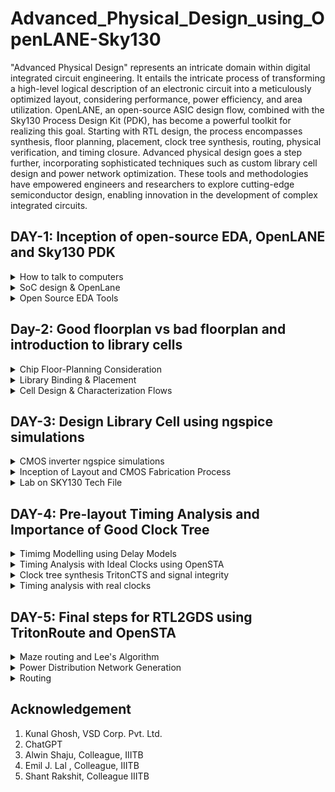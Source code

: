  Advanced_Physical_Design_using_OpenLANE-Sky130
================================================

"Advanced Physical Design" represents an intricate domain within digital integrated circuit engineering. It entails the intricate process of transforming a high-level logical description of an electronic circuit into a meticulously optimized layout, considering performance, power efficiency, and area utilization. OpenLANE, an open-source ASIC design flow, combined with the Sky130 Process Design Kit (PDK), has become a powerful toolkit for realizing this goal. Starting with RTL design, the process encompasses synthesis, floor planning, placement, clock tree synthesis, routing, physical verification, and timing closure. Advanced physical design goes a step further, incorporating sophisticated techniques such as custom library cell design and power network optimization. These tools and methodologies have empowered engineers and researchers to explore cutting-edge semiconductor design, enabling innovation in the development of complex integrated circuits.

## DAY-1: Inception of open-source EDA, OpenLANE and Sky130 PDK
<details> 
      <summary> How to talk to computers </summary>

---
At some part of our life, we have all used an ARDUINO board. We all know that an Arduino board is a popular open-source hardware platform designed for electronics enthusiasts, hobbyists, students, and professionals to create and prototype a wide range of embedded systems and electronic projects. Arduino boards are known for their ease of use and versatility, making them a valuable tool for learning about electronics and programming.

![arduino](https://github.com/akul-star/Advanced-Physical-Design/assets/75561390/2c4d152e-9a76-47c3-9631-0a137711f6b7)



The Block diagram of an ARDUINO board is as shown below.

---
![Arduinno_Block](https://github.com/akul-star/Advanced-Physical-Design/assets/75561390/c63c0919-4e07-4757-80e7-d0fafa25d769)

In this course, instead of looking into the embedded design we will be focusing more on the chip used inside the embedded systems.

---
![Chip](https://github.com/akul-star/Advanced-Physical-Design/assets/75561390/443610f2-ab16-41ce-b448-e2ee2bdf7dcc)

- **Package:** In chip design, a "package" refers to the protective outer casing that houses and safeguards the integrated circuit (IC). Packages serve critical roles in chip manufacturing by providing physical protection to the silicon die, establishing electrical connections between the chip and external components or a printed circuit board (PCB), aiding in thermal management by dissipating heat, and offering mechanical support. These packages come in various types, such as Dual In-line Packages (DIP), Surface-Mount Device (SMD) packages, Small Outline Integrated Circuit (SOIC) packages, and more, each tailored to specific applications and requirements, making package selection a crucial consideration in chip design and manufacturing.

In the example above, we have used QFN 48. The "QFN 48" package is a specific type of semiconductor package commonly used for integrated circuits (ICs). "QFN" stands for "Quad Flat No-Lead," and "48" refers to the number of pins or leads on the package. 

- **Chip:** A "chip," also known as an integrated circuit (IC) or microchip, is a miniature electronic device that consists of a collection of electronic components, such as transistors, resistors, and capacitors, etched onto a single semiconductor material, typically silicon. These components are interconnected to perform specific functions, such as processing data, storing information, or controlling electrical signals. Chips and packages can be connected through wire bonds in some packaging methods, but it's important to note that wire bonding is just one of several methods used for making electrical connections between the chip and the package.

The "chip" is the silicon-based microelectronic component that contains electronic circuits, while the "package" is the protective outer casing that houses the chip, provides electrical connections, and offers physical protection and thermal management.

---
![PADS_Die_Core](https://github.com/akul-star/Advanced-Physical-Design/assets/75561390/5fbbe595-d2ad-47bf-a0c8-3c4051a9119c)

- Pads: It refer to the input and output connection points on the chip's package that interface with the external world, such as a printed circuit board (PCB) or other devices. These pads serve as the electrical interfaces through which the SoC communicates with other components or systems.  

- Core: Core refers to a central processing unit (CPU) or a processing unit that performs computations and executes instructions. SoCs are highly integrated semiconductor devices that combine various components and subsystems on a single chip, and one of the critical components within an SoC is the processing core.

- Die: "Die" refers to the actual silicon chip or semiconductor wafer that contains all the integrated circuits and components of the SoC.

Now, let's take example of a  sample SOC using RISC-V as their ISA. 

---
![FOUNDRY_IP Macros](https://github.com/akul-star/Advanced-Physical-Design/assets/75561390/58b201ef-c8eb-42f7-a2df-b1d0dd33d7b5)

**Foundry IP's :** Foundry IP, short for Foundry Intellectual Property, refers to a set of pre-designed and pre-verified semiconductor intellectual property (IP) blocks or components that are licensed to semiconductor companies (fabless semiconductor companies) for integration into their own custom integrated circuits (ICs). These IP blocks are typically developed by semiconductor foundries or third-party IP providers and can be crucial for accelerating the design and production of complex chips. 

**Macro's:** Macros short for "macrocells" or "macro functions," refer to predefined and reusable functional blocks or components that can be incorporated into custom IC designs. Macros are a form of semiconductor intellectual property (IP) and play a crucial role in simplifying and speeding up the process of designing complex digital circuits. 


From Software Application to Hardware  
======================================

  In this section we will learn what exactly is the Instruction Set Architecture (ISA) role in a device and why it is required.  

![Screenshot from 2023-08-21 10-46-39](https://github.com/akul-star/RISC-V/assets/75561390/ae4ea0da-5b23-4771-90d3-4ef404471e51)

Let's explore how applications communicate with hardware components through various layers, including the operating system (OS), compiler, assembler, and a Register Transfer Language (RTL) snippet.

1. Operating System (OS):
    The operating system provides an abstraction layer between applications and hardware. It manages the hardware resources, such as memory, processors, and I/O devices, and provides services that applications can use. 

2. Compiler:
    The compiler translates high-level programming code written in languages like C, C++, or Java into machine code that the hardware can execute. During compilation, the compiler maps high-level code constructs to appropriate machine instructions. For instance, if an application contains a loop, the compiler generates machine instructions that correspond to looping constructs supported by the ISA (RISC-V in our case).

3. Assembler:
    An assembler converts assembly language code (a human-readable representation of machine code) into actual machine code. Assembly language is a low-level representation of the ISA, and each assembly instruction typically corresponds to a single machine instruction. Assemblers take care of translating assembly mnemonics into binary machine code that the hardware understands. The ISA acts as a abstract interface between the high level language like C, C++ and JAVA & the hardware.

4. RTL Snippet (Register Transfer Language):
RTL is a description of digital circuits using registers, data paths, and control logic. It's used in hardware design to describe the behavior of digital systems at a low level. 

</details>

<details>
      <summary> SoC design & OpenLane </summary>
      

Introduction to all components of open-source digital asic design 
=============================================================

![ASIC](https://github.com/akul-star/Advanced-Physical-Design/assets/75561390/2e769d73-b066-41fe-a0ed-8a158713cd4d)

1. **RTL Design:** RTL (Register-Transfer Level) design is essential for ASICs (Application-Specific Integrated Circuits) because it provides a hardware-specific description of the desired functionality, bridging the gap between high-level behavior and low-level gate-level implementation. It specifies how data is transferred between registers and processed by combinational logic, defines timing constraints, and serves as input to RTL synthesis tools for automatic conversion into gate-level representations. RTL design allows for optimization, simulation-based verification, portability, and clear documentation of the ASIC's design intent, ensuring a solid foundation for subsequent stages of ASIC development and ultimately delivering custom integrated circuits tailored to specific applications.

2. **EDA Tools:** ASIC (Application-Specific Integrated Circuit) design relies on Electronic Design Automation (EDA) tools because these tools provide the essential infrastructure for designing, verifying, and optimizing custom integrated circuits. EDA tools facilitate the creation of hardware descriptions, synthesis of high-level designs into manufacturable gate-level representations, simulation to ensure functionality and correctness, timing analysis for meeting critical performance requirements, and physical implementation to optimize layout and manufacturing. They streamline the complex ASIC design process, ensuring efficiency, accuracy, and successful production of application-specific integrated circuits tailored to specific functions and applications.

3. **PDK Data:** A Process Design Kit (PDK) for ASIC manufacturing is a comprehensive package provided by semiconductor foundries to ASIC designers. It contains vital information, design rules, device models, and a library of components necessary to design and fabricate custom integrated circuits. PDKs ensure that designers adhere to manufacturing guidelines, use accurate device models, and efficiently utilize foundry-specific processes during the ASIC design process, facilitating successful and manufacturable custom chip production.

**SkyWater 130nm Process Design Kit (PDK):** 
The SkyWater 130nm Process Design Kit (PDK) is a comprehensive set of resources offered by SkyWater Technology Foundry for integrated circuit designers. It encompasses essential information about the 130-nanometer semiconductor manufacturing process, design rules, device models, a library of components, and technology files. This PDK enables designers to create custom integrated circuits tailored to specific applications using SkyWater's 130nm process technology, promoting accessibility and cost-effective semiconductor fabrication.

**RIL Design Flow (RTL to GDS2):**
The RTL (Register-Transfer Level) to GDS2 design flow is the process of creating and manufacturing integrated circuits (ICs). It involves steps like designing the circuit's functionality in RTL, simulating and synthesizing it into gate-level logic, creating a physical layout, verifying the design, generating manufacturing masks, fabricating the ICs, and finally, testing and packaging them. The GDS2 file is generated to describe the layout and is used for manufacturing. This flow ensures that ICs meet specifications and can be mass-produced.

Simplified RTL to GDSII Flow
=============================

![Openlane_ASICflow](https://github.com/akul-star/Advanced-Physical-Design/assets/75561390/4a23a0b6-776c-42e0-ae25-eab6d2638929)

1. **Synthesis:** In the RTL to GDS2 flow, synthesis is a crucial step where RTL (Register Transfer Level) code is transformed into a gate-level netlist. This process involves mapping RTL constructs to standard cell libraries, optimizing the design for area, power, and timing, handling clock domains, and applying timing constraints. Static Timing Analysis (STA) is then performed to ensure that the design meets timing requirements. Once synthesis is complete, the synthesized design serves as the foundation for subsequent steps in the flow, including physical design, placement, routing, and ultimately the generation of GDS2 files for fabrication. This synthesis stage plays a pivotal role in achieving a balance between design functionality and performance while preparing the design for manufacturing.

    A. **Liberty View (Liberty Format):**
        Purpose: Liberty view is used primarily for static timing analysis (STA) during the synthesis process. It provides information about the timing characteristics of standard cells from the cell library, such as setup times, hold times, rise/fall times, and capacitance values.
        Contents: It includes timing constraints, delay information, and other timing-related data for the cells in the standard cell library.
        Format: Typically written in a standard format called Liberty (.lib) format, which can be read by synthesis tools and STA tools.

    B. **HDL Behavioral View:**
        Purpose: The HDL (Hardware Description Language) Behavioral View represents the high-level description of the digital design in RTL (Register Transfer Level) or a higher abstraction level. It's the original RTL code created by designers.
        Contents: It contains behavioral descriptions of the logic functions, data paths, control structures, and the intended functionality of the design.
        Format: The format depends on the hardware description language used, such as VHDL or Verilog.

    C. **SPICE View (Simulation View):**
        Purpose: SPICE (Simulation Program with Integrated Circuit Emphasis) View is used for detailed transistor-level simulation. It provides a transistor-level representation of the design and is essential for accurate circuit-level simulations.
        Contents: SPICE View includes transistor-level models, parasitic elements, and detailed information about how the gates and interconnections in the design are implemented at the transistor level.
        Format: Typically written in a SPICE-compatible format (e.g., SPICE netlists) that can be used by circuit simulators for accurate transistor-level simulations.

2. **Floor Planning:** Floor planning in the RTL to GDS2 (GDSII) flow is the initial step of physical design. It involves allocating space and defining the approximate locations of major components and functional blocks on the semiconductor chip. The goal is to create a layout that meets area, power, and performance targets while ensuring that signal routing between these blocks is feasible. Floor planning sets the foundation for subsequent steps like placement and routing and plays a crucial role in achieving a successful chip design.

   A. **Chip Floor Planning:**
        Purpose: Chip floor planning is the high-level organization of the entire semiconductor chip. It defines the placement of major components and functional blocks on the chip's silicon die.
        Scope: It encompasses decisions related to core logic placement, I/O ring location, clock distribution, and other global aspects of the chip's physical design.
        Goals: The primary goals of chip floor planning are to optimize chip area, minimize power consumption, and ensure that the chip meets its performance requirements. It provides a high-level view of how different parts of the chip will interact.

   B. **Macro Floorplanning:**
        Purpose: Macro floorplanning focuses on the placement and organization of large functional blocks or macros within the chip. These macros can include CPU cores, memory blocks, or other complex IP blocks.
        Scope: It deals with the internal layout and arrangement of these macros and how they interface with each other and the rest of the chip.
        Goals: The main objectives of macro floorplanning are efficient use of space, ensuring proper connectivity between macros, and optimizing for performance and power within the macro boundaries.

   C. **Power Planning:**
        Purpose: Power planning is a critical aspect of chip design that focuses on managing and distributing power throughout the chip. It ensures that each component receives the required power supply and that power delivery is efficient to minimize voltage drop and power dissipation.
        Scope: Power planning involves decisions about the placement of power grid elements (such as power rails and decoupling capacitors) and the routing of power distribution networks.
        Goals: The key goals of power planning are to maintain voltage stability, reduce power noise, and meet power delivery requirements, all while minimizing the impact on chip area and performance. Effective power planning is essential for reliable chip operation and to avoid voltage drop-related issues.

3. **Cell Placement:** Cell placement is a crucial step in the physical design of integrated circuits (ICs) within the RTL to GDS2 (GDSII) flow. It involves determining the specific locations on a semiconductor chip's silicon die where individual standard cells, macros, and other functional blocks will be positioned. 

   A. **Chip Floor Planning:**
        Purpose: Chip floor planning is the high-level organization of the entire semiconductor chip. It defines the placement of major components and functional blocks on the chip's silicon die.
        Scope: It encompasses decisions related to core logic placement, I/O ring location, clock distribution, and other global aspects of the chip's physical design.
        Goals: The primary goals of chip floor planning are to optimize chip area, minimize power consumption, and ensure that the chip meets its performance requirements. It provides a high-level view of how different parts of the chip will interact.

   B. **Macro Floorplanning:**
        Purpose: Macro floorplanning focuses on the placement and organization of large functional blocks or macros within the chip. These macros can include CPU cores, memory blocks, or other complex IP blocks.
        Scope: It deals with the internal layout and arrangement of these macros and how they interface with each other and the rest of the chip.
        Goals: The main objectives of macro floorplanning are efficient use of space, ensuring proper connectivity between macros, and optimizing for performance and power within the macro boundaries.

   C. **Power Planning:**
        Purpose: Power planning is a critical aspect of chip design that focuses on managing and distributing power throughout the chip. It ensures that each component receives the required power supply and that power delivery is efficient to minimize voltage drop and power dissipation.
        Scope: Power planning involves decisions about the placement of power grid elements (such as power rails and decoupling capacitors) and the routing of power distribution networks.
        Goals: The key goals of power planning are to maintain voltage stability, reduce power noise, and meet power delivery requirements, all while minimizing the impact on chip area and performance. Effective power planning is essential for reliable chip operation and to avoid voltage drop-related issues.

4. **Clock Tree Sysnthesis:** CTS stands for "Clock Tree Synthesis." It is a crucial step in the physical design of integrated circuits, particularly digital designs, within the RTL to GDS2 (GDSII) flow. The primary goal of CTS is to create an efficient and optimized network of clock distribution paths throughout the chip.

5. **Routing:** Routing, in the context of semiconductor chip design within the RTL to GDS2 (GDSII) flow, refers to the process of establishing physical connections between different components, such as standard cells, macros, and input/output pads, on the silicon die. These connections are created using metal layers, which serve as interconnects to facilitate data transmission and signal propagation. Grid routers are a type of routing algorithm used in semiconductor chip design within the context of the RTL to GDS2 (GDSII) flow. These routers are designed to navigate and establish connections between components on a chip layout using a grid-based approach. Grid routers are especially suitable for digital integrated circuits with a regular and structured layout, where the chip design is aligned with a grid pattern.

      A. **Global Routing:**  
Global routing is the initial phase of routing in chip design. It determines high-level routing paths for nets between macroblocks or functional units on the chip, focusing on channel assignments and chip-level optimization. The outcome is a routing framework or guides for subsequent detailed routing.

      B. **Detailed Routing:**
Detailed routing follows global routing and defines precise paths for individual wires within nets. It works at a lower, detailed level, considering cell positions, design rules, and minimizing wirelength. The result is the completed layout of physical interconnections, adhering to global routing guidelines.

7. **Sign-Off:**

      A. **Physical Verification:** Physical verification is a critical step in the semiconductor chip design process, specifically in the RTL to GDS2 (GDSII) flow. It involves a series of checks and analyses to ensure that the physical layout of the chip adheres to design rules, manufacturing constraints, and reliability criteria. Physical verification helps identify and rectify potential issues in the layout that could lead to manufacturing defects, performance problems, or reliability issues.
      
      1. LVS (Layout vs. Schematic) : It is a crucial step in semiconductor manufacturing that compares the physical layout of semiconductor components on a chip to the intended circuit schematic. Its primary purpose is to ensure that the physical design matches the expected design, verifying that connections are correct, there are no short circuits or open circuits, and component dimensions are within tolerances. If discrepancies are found, they are corrected to ensure the chip can be manufactured and will function correctly. LVS helps catch errors early in the design process, ensuring high-quality semiconductor products and reducing manufacturing costs. 

      2. Design Rule Check (DRC): It's an essential step in semiconductor design and manufacturing that verifies if the physical layout of integrated circuits adheres to specific design rules and manufacturing guidelines. It identifies violations, such as inadequate spacing, feature size deviations, or unintended connections, and prompts designers to correct them to ensure that the chip can be manufactured reliably with fewer defects, leading to better-quality electronic devices.
     
     B. **Timing Verification:** Timing verification is a critical step in semiconductor chip design within the RTL to GDS2 (GDSII) flow. It focuses on ensuring that the design meets its timing requirements, particularly in terms of clock-to-q delays, setup times, hold times, and maximum clock frequency. Timing verification helps guarantee that the chip will operate correctly and within its specified performance limits.

OpenLANE
=========

OpenLane is an open-source toolchain for chip design that automates the process of creating custom digital integrated circuits, from high-level RTL code to manufacturable GDSII files. Developed by efabless, it streamlines the design flow by integrating various open-source EDA tools, allowing users to explore different design options, meet manufacturing requirements, and even experiment with custom chip designs. OpenLane's scripted flow, community-driven development, and accessibility make it a valuable resource for both educational purposes and small design teams looking to create custom ASICs while adhering to industry best practices.

OpenLANE ASIC Flow
=================

OpenLane is a fully automated process, spanning from RTL (Register-Transfer Level) to GDSII (Graphics Data System II), and relies on various components, including OpenROAD, Yosys, Magic, Netgen, CVC, SPEF-Extractor, KLayout, and a set of specialized scripts for design exploration and enhancement. This comprehensive flow covers every step of ASIC implementation.

OpenLANE utilises a variety of opensource tools in the execution of the ASIC flow:

1. RTL Synthesis & Technology Mapping: yosys, abc
2. Floorplan & PDN : init_fp, ioPlacer, pdn and tapcell
3. Placement : RePLace, Resizer, OpenPhySyn & OpenDP
4. Static Timing Analysis : OpenSTA
5. Clock Tree Synthesis : TritonCTS
6. Routing : FastRoute and TritonRoute
7. SPEF Extraction : SPEF-Extractor
8. DRC Checks, GDSII Streaming out : Magic, Klayout
9. LVS check : Netgen
10. Circuit validity checker : CVC

</details>


<details>
      <summary> Open Source EDA Tools </summary>

OpenLANE Installation
====================

Prior to the installation of the OpenLane install the dependencies and packages using the command shown below :

```
sudo apt-get update
sudo apt-get upgrade
sudo apt install -y build-essential python3 python3-venv python3-pip make git
```

**Commands to install Docker:**
```
sudo apt install apt-transport-https ca-certificates curl software-properties-common
curl -fsSL https://download.docker.com/linux/ubuntu/gpg | sudo gpg --dearmor -o /usr/share/keyrings/docker-archive-keyring.gpg

echo "deb [arch=amd64 signed-by=/usr/share/keyrings/docker-archive-keyring.gpg] https://download.docker.com/linux/ubuntu $(lsb_release -cs) stable" | sudo tee /etc/apt/sources.list.d/docker.list > /dev/null

sudo apt update
sudo apt install docker-ce docker-ce-cli containerd.io
sudo docker run hello-world

sudo groupadd docker
sudo usermod -aG docker $USER
sudo reboot 


# Check for installation
sudo docker run hello-world
```

**Steps to install OpenLane, PDKs and Tools:**

```
cd $HOME
git clone https://github.com/The-OpenROAD-Project/OpenLane --recurse-submodules 
cd OpenLane
make
make test
cd /home/kanish/OpenLane/designs/ci
cp -r * ../
```


**Invoking OpenLANE**

```
cd OpenLane
make mount
```

Inside the openlane container:
```
./flow.tcl -interactive
package require openlane 0.9
prep -design picorv32a
run_synthesis
```
![Picorv32](https://github.com/akul-star/Advanced-Physical-Design/assets/75561390/50c57c6b-3c65-4334-8de9-91197deea5bf)

![picorv32_synth](https://github.com/akul-star/Advanced-Physical-Design/assets/75561390/62d0c362-bbca-492c-b6d6-ad821dd3e666)

The netlist generated is shown below:
```
cd OpenLane/designs/picorv32a/runs/RUN_2023.09.10_07.47.37/results/synthesis/
gvim picorv32.v
```
To view report:
```
cd OpenLane/designs/picorv32a/runs/RUN_2023.09.10_07.47.37/reports/synthesis/
gvim 1-synthesis.AREA_0.stat.rpt
```
```
Flop ratio = Number of D Flip flops = 1596  = 0.1579
             ______________________   _____
             Total Number of cells    10104
```
</details>


## Day-2: Good floorplan vs bad floorplan and introduction to library cells

<details> 
      <summary> Chip Floor-Planning Consideration </summary>

---

Let's start with a netlist that defines a basic circuit as shown below.

![Basic_Netlist_Ex](https://github.com/akul-star/Advanced-Physical-Design/assets/75561390/b68db8ea-cfe1-45b4-8e11-75e745d433b3)
The circuit has 4 standard cell's comprising of Flip-Flop and Gate's. Let's assume each standard cell has area of 1 unit square. So, not assuming the connecting wires that will also take some area inside the core, we can say the total area consumed by the circuit will be 4 unit square. If core also has the area of 4 unit square, then the utilization factor will be 100%.

---
![Utilization factor](https://github.com/akul-star/Advanced-Physical-Design/assets/75561390/d89051c2-b419-4650-a993-b02864f85b9a)

We will look into two parameters, Utilization factor and Aspect ratio, but before that we must look into the important terms in chip design.

- Die : It is a small semiconductor material specimen that houses the core and the fundamental circuit is fabricated over this.
- Core : It is the section of the chip where the fundamental design is placed.

**Utilisation Factor**


The ratio of area occupied by the cells in the netlist to the total area of the core.
Best practice is to set the utilisation factor less than 50% to 60% so that there will be space for optimisations, routing, inserting buffers etc.,

**Aspect Ratio**

- Aspect ratio is the ratio of height to the width of the die.
- Aspect Ratio of 1 indicates that the die is a square die.
- These two Parameters are important to derive the width and height of the core and die, and now we can move ahead to define the location of preplaces cells.

**Pre-placed Cells**

---
![PrePlacedcells](https://github.com/akul-star/Advanced-Physical-Design/assets/75561390/b101985f-2105-4564-932a-dc1b63d9d28e)

- Whenever there is a complex logic which is repeated multiple times or a design given by a third-party it can be perceived as abstract black box with input and output ports, clocks etc. We can also create black boxes ourselves for the design in case as per the requirements. They can be IPs or Macros. 
- These Macros and IPs are placed in the core at first before placing the standard cells and power planning. They are placed before automated placement and routing and are called as pre-placed cells. These are optimally such that the cells which are more connected to each other are placed nearby and oriented for input and ouputs.
- Once they have been placed, the location are not altered later on for routing. Thus they have been fixed on the chip. These pre-placed cells have to be surrounded with de-coupling capacitors.


**De-coupling Capacitors**

- The resistances and capacitances associated with long wire lengths can cause the power supply voltage to drop significantly before reaching the logic circuits. This can lead to the signal value entering into the undefined region, outside the noise margin range. (Noise margin in RTL or Resistor-Transistor Logic refers to the amount of tolerance a digital logic circuit has to withstand noise or voltage fluctuations while still correctly interpreting logical "0" and "1" states. It is a critical parameter in digital circuit design to ensure the robustness and reliability of logic operations.)
- De-coupling capacitors are huge capacitors charged to power supply voltage and placed close the logic circuit. Their role is to decouple the circuit from power supply by supplying the necessary amount of current to the circuit. They pervent crosstalk and enable local communication.
- The decoupled capacitor will be connected to all the pre-placed cells in the core, as shown below.

  
  ![DecoupledCAP](https://github.com/akul-star/Advanced-Physical-Design/assets/75561390/2abf75dc-c96d-4ea5-914f-47091bf35f23)


**Power Planning**

- Each block on the chip, however, cannot have its own decoupled capacitor unlike the pre-placed cells. Thus, when multiple units are discharging, we observe a ground bumb and in case of multiple charing units, we see a voltage droop.
- Ground bounce is a phenomenon that can occur on an N-bit bus in digital electronic circuits, particularly when many components are switching simultaneously. It's a transient voltage fluctuation on the ground (or ground reference) of the circuit. Ground bounce is typically associated with noise or voltage fluctuations that affect the reliability of digital signals. Below is shown a 16bit bus which experiences a ground bounce when all the bits are discharging.
  
  ![Ground bounce](https://github.com/akul-star/Advanced-Physical-Design/assets/75561390/50eaf219-e1b8-4952-b1fb-643c2db5c4ec)

- A similar phenomena that we observe is Voltage droop on an N-bit bus, also known as "bus voltage droop" or simply "voltage droop," which is a phenomenon that can occur in digital electronic circuits when there is a momentary decrease in voltage on a multi-bit data bus during high-speed or simultaneous switching of components.
- When these are under noise range designed, we won't face any issue, but if they get beyond the defined noise range, we experience undesired behaviour from the design.
- To fix this issue, we will go for a better power plan for the chip, such that each unit can use the Vdd and Gnd near to it.
- A common way to accomplish this is to have VDD and VSS pads connected to the horizontal and vertical power and GND lines which form a power mesh. A "power mesh" refers to a network of metal or wire traces that distribute power (VDD) and ground (VSS) throughout the integrated circuit (IC). The primary purpose of the power mesh is to ensure a stable and uniform distribution of power and ground across the entire chip, which is crucial for proper functionality and reliability.

**Pin Placement**

The input, output and Clock pins are placed optimally such that there is less complication in routing or optimised delay. 

**Note -** CLK needs least resistive path, as they provide signals to all the flops continuously, thus have bigger IO ports.
There are different styles of pin placement in openlane like random pin placement, uniformly spaced etc.,

**Run Floorplan on OpenLane**

Importance files in increasing priority order:

- floorplan.tcl - System default envrionment variables present in the configuration folder.
- conifg.tcl - Present in the deign folder.
- sky130A_sky130_fd_sc_hd_config.tcl - Present in the design folder.

**Floorplan envrionment variables or switches:**

1. FP_CORE_UTIL - floorplan core utilisation
2. FP_ASPECT_RATIO - floorplan aspect ratio
3. FP_CORE_MARGIN - Core to die margin area
4. FP_IO_MODE - defines pin configurations (1 = equidistant/0 = not equidistant)
5. FP_CORE_VMETAL - vertical metal layer
6. FP_CORE_HMETAL - horizontal metal layer

Now, we will look into how to generate the floorplan using OpenLane.
```
run_floorplan
```

![run_floorplan](https://github.com/akul-star/Advanced-Physical-Design/assets/75561390/ddfb5040-aaec-4586-ac6f-50980092f017)

 - We may review floorplan files by checking the floorplan.tcl. The system defaults will have been overriden by switches set in conifg.tcl and further overriden by switches set in sky130A_sky130_fd_sc_hd_config.tcl.

 - Post the floorplan run, a .def file (design exchange format file) will have been created within the results/floorplan directory. It has the various informations such as the die area and unit lenghts used.

![floorplan_def_file](https://github.com/akul-star/Advanced-Physical-Design/assets/75561390/9797f91f-a50c-4e08-a5c4-64b65837f139)

Viewing the floorplan using MAGIC:

```
 magic -T ~/.volare/sky130A/libs.tech/magic/sky130A.tech lef read ../../tmp/merged.nom.lef def read picorv32.def &
```
![MAGIC_Floorplan](https://github.com/akul-star/Advanced-Physical-Design/assets/75561390/fef2c7ca-582c-454e-bbfe-96441142fab0)

</details>

<details> 
     <summary> Library Binding & Placement </summary>
---
First and foremost, we need to bind the netlist with physical cells. We have shapes for OR, AND and every cell for pratice purpose. But in reality we dont have such shapes, we have give an physical dimensions like rectangles or squares weight and width and also different flavours of the same standard cell. This information is given in libs and lefs. Now we place these cells in our design by initilaising it. Now we look into Placement and its optimisation. 
      
Now we look into Placement and its optimisation.

---
![Optimized_Placement](https://github.com/akul-star/Advanced-Physical-Design/assets/75561390/f298ebcf-86c8-4374-a124-3d84b96a9bd6)

As you can see, the cells are placed such that the data input and output pins are as close as possible to reduce the resistance of the connecting wires so that noise error will not occur. In some cases, their might not be a way to place the cells close to their data pins. To avoid the noise margin issue in the longer connecting wires, we will use Repeaters or Buffers for the signal integrity so that the logic is not compromised. In the above design, their are few abutted cells which will have near to no delayand this is called as abuttment.

![Steps](https://github.com/akul-star/Advanced-Physical-Design/assets/75561390/4f92afb1-f313-4e85-9e89-6a1750bde004)

---
**Library Charaterization:** Library characterization is the process of characterizing electronic components and gates, such as logic gates, flip-flops, and other building blocks, to create models that accurately represent their behavior under various conditions. This characterization provides information about how components respond to different inputs, delays, power consumption, and more.

**Library modeling:** Library modeling involves creating mathematical or algorithmic representations of the behavior and characteristics of components. These models are used by EDA tools to simulate, analyze, and optimize digital circuits during the design phase.

PLACEMENT
==========

**Legalization:** In the context of detailed placement in digital integrated circuit (IC) design, "legalization" refers to the process of ensuring that the locations and orientations of individual standard cells (or logic gates) meet certain design rules, constraints, and physical requirements. The main goal of legalization is to transform an initial placement of cells into a valid placement that adheres to specific rules while optimizing factors like area, wirelength, and other performance metrics. 

In this step of OpenLANE ASIC flow,The synthesized netlist is to be placed on the floorplan.It occurs in two stages:

1. Global Placement
2. Detailed Placement

- Global Placement finds optimal position for all cells which may be not legal at the time and overlap.
- Detailed Placemnent changes this particular placement and make it legal.It is important from a timing point of view

```
run_placement
```
![Run_placement](https://github.com/akul-star/Advanced-Physical-Design/assets/75561390/9d91d4c2-0030-4ce8-bad2-55eafd458a67)

```
magic -T ~/.volare/sky130A/libs.tech/magic/sky130A.tech lef read ../../tmp/merged.nom.lef def read
picorv32.def &
```
![run_placement_magic](https://github.com/akul-star/Advanced-Physical-Design/assets/75561390/ca28cf01-61a9-412b-905d-e5181203203b)

Their are no DRC's and all the standard cell are placed at the standard cell rows. Floorplan ensured that their is DECAP at the boundaries of the standard cell . The Tap cells are properly placed and the IO patches are correctly placed. 
</details>

<details> 
      <summary> Cell Design & Characterization Flows </summary>

---

Under this section, we will go through a thorough insight into the Characterizatiob flow and various steps involved, what are my inputs given, my intermediate outputs and final results we get.

Standard cell design flow involves the following

Inputs:

**PDKs:**
 1. DRC & LVS rules
 2. SPICE models
 3. Libraries
 4. User-defined specifications.

Note: In standard cell libraries used in digital integrated circuit (IC) design, "drive strength" refers to the ability of a standard cell to source or sink current when driving a signal. It characterizes how much current a specific standard cell can provide (drive) to its output or draw from its input while maintaining proper signal integrity.

**Cell Design Flow:**

Cell design flow, also known as standard cell design flow, is the process of creating and optimizing standard cell libraries used in digital integrated circuit design. These libraries contain fundamental building blocks, such as logic gates and flip-flops, that are used to design complex digital circuits.

1. Specification and Requirements: Begin by defining the specifications and requirements for the standard cell library. This includes factors like technology node, voltage levels, speed requirements, and power constraints.

2. Cell Architecture Selection: Choose the architecture and topology for the standard cells. This involves deciding on the logical functions each cell will implement and the number of input and output pins.

3. Schematic Design: Create schematic designs for each standard cell. This involves designing the logical function of the cell using gates and interconnections. Tools like schematic capture software are used for this step.

4. Simulation and Verification: Simulate the designed cells to verify that they meet the specified functionality and timing requirements. This step may include functional simulation, static timing analysis (STA), and power analysis.

5. Layout Design: Create physical layouts for the cells based on the schematic designs. This involves specifying the dimensions, placement of transistors, and routing of metal layers.

6. DRC and LVS Checks: Perform Design Rule Check (DRC) and Layout vs. Schematic (LVS) checks to ensure that the layout adheres to the manufacturing rules and is consistent with the schematic.

7. Extraction and Characterization: Extract parasitic components from the layout, including resistances and capacitances. These parasitics impact the timing and power characteristics of the cells. Characterize the cells by measuring their performance under various conditions, such as different input vectors and operating voltages.

8. Timing Analysis: Conduct detailed timing analysis to determine parameters like propagation delay, setup time, hold time, and clock-to-q delay for flip-flops.

9. Library Validation: Validate the entire standard cell library by using it in test chip or design test cases to ensure that it meets performance and functionality requirements.

![cell_design_flow](https://github.com/akul-star/Advanced-Physical-Design/assets/75561390/b3f907ea-9fcc-4e10-b90c-ead7c1d986b4)

**Characterization Flow:** Characterization in VLSI refers to the process of analyzing and documenting the electrical behavior of electronic components, such as transistors, logic gates, memory cells, and standard cells, under various operating conditions. Characterization is essential for accurate circuit simulation and helps ensure that integrated circuits (ICs) meet their performance, power, and timing requirements.




**Design steps:**

1. Circuit design
2. Layout design (Art of layout Euler's path and stick diagram)
3. Extraction of parasitics
4. Characterization (timing, noise, power).

**Outputs:**

1. CDL (circuit description language)
2. LEF
3. GDSII
4. extracted SPICE netlist (.cir)
5. timing, noise and power .lib files
6. Standard Cell Characterization Flow

Standard Cell Characterizarion Flow
===================================

The industry-standard process for characterizing standard cells typically consists of the following stages:

1. Read in the models and tech files
2. Read extracted spice Netlist
3. Recognise behavior of the cells
4. Read the subcircuits
5. Attach power sources
6. Apply stimulus to characterization setup
7. Provide neccesary output capacitance loads
8. Provide neccesary simulation commands
9. For characterization an opensource software called GUNA is used.
10. All the steps from 1 to 8 are fed into GUNA,which in turn generates timing,noise and power models.

Now all these 8 steps are fed in together as a configuration file to a characterization software called GUNA. This software generates timing, noise, power models. These .libs are classified as Timing characterization, power characterization and noise characterization.

![GUNA](https://github.com/akul-star/Advanced-Physical-Design/assets/75561390/7f5866eb-194d-4ef7-bb12-98c987f28a16)

TIMING CHARACTERIZATION
=======================
In standard cell characterisation, One of the classification of libs is timing characterisation.

**Timing defintion Value**

1. slew_low_rise_thr - 20% value
2. slew_high_rise_thr - 80% value
3. slew_low_fall_thr	- 20% value
4. slew_high_fall_thr - 80% value
5. in_rise_thr - 50% value
6. in_fall_thr - 50% value
7. out_rise_thr - 50% value
8. out_fall_thr - 50% value

Propagation Delay and Transition Time
=====================================
**Propagation Delay :** The time difference between when the transitional input reaches 50% of its final value and when the output reaches 50% of its final value. Poor choice of threshold values lead to negative delay values. Even thought you have taken good threshold values, sometimes depending upon how good or bad the slew, the dealy might be still +ve or -ve.
```
Propagation delay = time(out_thr) - time(in_thr)
```
**Transition Time:** The time it takes the signal to move between states is the transition time , where the time is measured between 10% and 90% or 20% to 80% of the signal levels.
```
Rise transition time = time(slew_high_rise_thr) - time (slew_low_rise_thr)

Low transition time = time(slew_high_fall_thr) - time (slew_low_fall_thr)
```

</details>


## DAY-3: Design Library Cell using ngspice simulations

<details>
      <summary> CMOS inverter ngspice simulations </summary>

---

``ngspice`` is opesoure engine where simulations are done.

**IO Placer Revesion:** PnR is a iterative flow and hence, we can make changes to the environment variables in the fly to observe the changes in our design.
Let us say If I want to change my pin configuration along the core from equvi distance randomly placed to someother placement, we just set that IO mode variable on command prompt as shown below

```
set ::env(FP_IO_MODE) 2
```

SPICE Deck Creation and Simulation for CMOS inverter
====================================================

- Before performing a SPICE simulation we need to create SPICE Deck. SPICE Deck provides information about the following:
- Component connectivity - Connectivity of the Vdd, Vss,Vin, substrate. Substrate tunes the threshold voltage of the MOS.
- Component values - values of PMOS and NMOS, Output load, Input Gate Voltage, supply voltage.
- Node Identification and naming - Nodes are required to define the SPICE Netlist For example M1 out in vdd 
```
vdd pmos w = 0.375u L = 0.25u , cload out 0 10f
```
- Simulation commands
- Model file - information of parameters related to transistors Simulation of CMOS using different width and lengths. From the waveform, irrespective of switching the shape of it are almost 
  same.


![image](https://github.com/akul-star/Advanced-Physical-Design/assets/75561390/0b1c5a67-245f-4298-b94a-8b5588dbea42)

From the waveform we can see the characteristics are maintained across all sizes of CMOS. So CMOS as a circuit is a robust device hence use in designing of logic gates. Parameters that define the robustness of the CMOS are

Switching Threshold Vm
=====================
- The Switching Threshold of a CMOS inverter is the point where the Vin = Vout on the DC Transfer characreristics.
- At this point, both the transistors are in saturation region, means both are turned on and have high chances of current flowing driectly from VDD to Ground called Leakage current.


![image](https://github.com/akul-star/Advanced-Physical-Design/assets/75561390/89fa1791-a1c8-4383-9f1a-df80ec4853e1)

Through transient analysis, we calculate the rise and fall delays of the CMOS by SPICE Simulation. As we know delays are calculated at 50% of the final values.

Lab steps to git clone vsdstdcelldesign
=======================================

First, clone the required mag files and spicemodels of inverter,pmos and nmos sky130. The command to clone files from github link is:

```
git clone https://github.com/nickson-jose/vsdstdcelldesign.git
```
once I run this command, it will create vsdstdcelldesign folder in openlane directory.

Inorder to open the mag file and run magic go to the directory

For layout we run magic command

``magic -T sky130A.tech sky130_inv.mag &``

Ampersand at the end makes the next prompt line free, otherwise magic keeps the prompt line busy. Once we run the magic command we get the layout of the inverter in the magic window


![image](https://github.com/akul-star/Advanced-Physical-Design/assets/75561390/43d23d97-eb6c-4067-85a5-bea4de45ce56)


</details>


<details> 
     <summary> Inception of Layout and CMOS Fabrication Process </summary>

---

Under this section we will look into the Fabrication process. We will look into the various steps for 16-mask fab procedure

16-MASK CMOS Process
====================
1. Selecting a substrate
   - We choose an appropriate substrate as per requirement.
   - We go with the most common substrate available - P-type.

![image](https://github.com/akul-star/Advanced-Physical-Design/assets/75561390/f6b76a38-19d6-48e8-9d79-a7fde3c2f628)


2. Creation of Active regions for transistors.
 - We have to make isolation for each pocket, this is done by growing Silicon Dioxide of 40nm over the P-type substrate, then deposit an 80nm layer of Silicon nitride.
 - Now deposit 1micron of photoresist. On this we make Mask1 and Mask 2 for the pockets and shower it with UV lights
 - The photoresist under the masks are protected and remaining is etched away with some chemical reaction. Now the mask is removed.
 - Now we etch off the extra silicon nitride, thus only silicon nitride left are the ones protected by the photoresist. Now Remove left photoresist.
 - Now, place the entire thing in oxidation furnace. Silicon nitride protects the SiO2 underneath from growing further.
 - The growth between the nitride layer acts as the isolation as they don't allow the transistor areas to communicate. This growth is also called bird's beak.
 - The remaining nitride layer is etched off.
 - This whole process is called LOCOS - Local oxidation of Silicon

![image](https://github.com/akul-star/Advanced-Physical-Design/assets/75561390/4c5c545c-e07b-4542-b4e9-128d41e4da58)

3. Formation of N-Well and P-Well
 - The N-well and P-well regions are created separately.
 - P-well formation involves photolithography and ion implantation of p-type Boron material into the p-substrate. Energy required is 200keV.
 - N-well is formed similarly with n-type Phosphorus material. Energy requirement is 400keV.
 - This ion implantation damages the SiO2 layer.
 - High-temperature furnace processes drive-in diffusion to establish well depths, known as the twin-tub process.


![image](https://github.com/akul-star/Advanced-Physical-Design/assets/75561390/d91d6c4f-dba1-4bfb-95d7-f9296293c377)


4. Formation of Gate Terminal:
- Gate is the most important terminal as here we control the input voltage.
- Important parameters for gate formation include oxide capacitance and doping concentration.
- A polysilicon layer is deposited and photolithography techniques are applied to create NMOS and PMOS gates.
- The SiO2 layers over Nwell and Pwell are etched off using polysulpuric acid and fresh layer is made with goof thickness.

![image](https://github.com/akul-star/Advanced-Physical-Design/assets/75561390/8f151080-b698-4bf7-b978-1760085e47e0)

5. Lightly-Doped Drain(LDD) Formation:
- This is done to achieve a doping profile --> P+, P-, N for NMOS and N+, N- and P for PMOS.
- LDD is created to control hot electron and short channel effects.

![image](https://github.com/akul-star/Advanced-Physical-Design/assets/75561390/5e4b9928-b14e-4045-84eb-87d28c92a706)

6. Source and Drain Formation:
- Thin oxide layers are added to avoid channel effects during ion implantation.
- N+ and P+ implants are performed using Arsenic implantation and high-temperature annealing.

![image](https://github.com/akul-star/Advanced-Physical-Design/assets/75561390/6646ca75-a00b-4cc6-9875-1aaca08f679e)


7. Local Interconnect Formation:
- Thin screen oxide is removed through etching in HF solution.
- Titanium deposition through sputtering is initiated.
- Heat treatment results in chemical reactions, producing low-resistant titanium silicon dioxide for interconnect contacts and titanium nitride for top-level connections, enabling local communication.

![image](https://github.com/akul-star/Advanced-Physical-Design/assets/75561390/4a2fb12c-1524-41e0-9391-50a83e38a92d)

8. Higher Level Metal Formation:
- To achieve suitable metal interconnects, non-planar surface topography is addressed.
- Chemical Mechanical Polishing (CMP) is utilized by doping silicon oxide with Boron or Phosphorus to achieve surface planarization.
- TiN and blanket Tungsten layers are deposited and subjected to CMP.
- An aluminum (Al) layer is added and subjected to photolithography and CMP.
- This constitutes the first level of interconnects, and additional interconnect layers are added to reach higher-level metal layers.

![image](https://github.com/akul-star/Advanced-Physical-Design/assets/75561390/dc08f85b-8b33-47dc-8acd-40d5f2c2bd89)

9. Dielectric Layer Addition:
- Finally, a dielectric layer, typically Si3N4, is applied to safeguard the chip.

This complex process results in the creation of advanced integrated circuits with multiple layers of interconnects, essential for modern electronic devices.

Introduction to SKY130 Basic Layout and LEF
==========================================

From Layout, we see the layers which are required for CMOS inverter. Inverter is, PMOS and NMOS connected together.

- Gates of both PMOS and NMOS are connected together and fed to input(here ,A), NMOS source connected to ground(here, VGND), PMOS source is connected to VDD(here, VPWR), Drains of PMOS and NMOS are connected together and fed to output(here, Y).
- The First layer in skywater130 is localinterconnect layer(locali) , above that metal 1 is purple color and metal 2 is pink color.
- If we want to see connections between two different parts, place the cursor over that area and press S one times. The tkson window gives the component name.

![image](https://github.com/akul-star/Advanced-Physical-Design/assets/75561390/44b0691d-8f32-4206-9fe4-458f661a7f1b)

**LEF - Library Exchange File**

- The layout of a design is defined in a specific file called LEF.
- It includes design rules (tech LEF) and abstract information about the cells.
   - Tech LEF - Technology LEF file contains information about the Metal layer, Via Definition and DRCs. 
   - Macro LEF - Contains physical information of the cell such as its Size, Pin, their direction.

**Designing standard cell**

- First we need to provide bounding box width and height in tkson window. lets say that width of BBOX is 1.38u and height is 2.72u. The command to give these values to MAGIC is property Fixed BBOX (0 0 1.32 2.72)
- After this, Vdd, GND segments which are in metal 1 layer, their respective contacts and atlast logic gates layout is defined Inorder to know the logical functioning of the inverter, we extract the spice and then we do simulation on the spice.

**SPICE extraction in MAGIC**

To extract it on spice we open TKCON window, the steps are :

- Know the present directory - pwd
- Create an extration file - the command is extract all and sky130_inv.ext files has been created
- Create spice file using .ext file to be used with our ngspice tool - the commands are
 1. ext2spice cthresh 0 rthresh 0 - extracts parasatic capcitances also since these are actual layers - nothing is created in the folder
 2. ext2spice - a file sky130_inv.spice has been created.

![268498612-740bd3c9-e103-4d8b-a646-ee524d2275a5](https://github.com/akul-star/Advanced-Physical-Design/assets/75561390/8e1c6ec6-4c54-4d55-84fe-f575bc4499d7)


</details>

<details>
      <summary> Lab on SKY130 Tech File </summary>

---
Under this section, we will go over how to infer the spice deck file and how to run the transient analysis using NGspice. Once the simulation is done, we will characterise the simulation plot.

**Spice Deck:**

- The design is scaled to 0.01u
- The NMOS and PMOS are defined as
``cell_name drain_node gate_node source_node model_file_name``
```
M1000 Y A VGND VGND nshort_model.0 w=35 l=23
M1001 Y A VPWR VPWR pshort_model.0 w=37 l=23
```
- We will include the model files for NMOS and PMOS from the libs directory.
```
 .include ./libs/nshort.lib
 .include ./libs/pshort.lib
```
- Now, we set up the connections to the nodes with ground, Vdd and input pulses.
  - VGND to VSS 0V
  - Supply voltage VPWR to GND.
  - Sweeping a pulse input.

- Now we set the transient analysis.
```
VDD VPWR 0 3.3V
VSS VGND 0 0V
Va A VGND PULSE(0V 3.3V 0 0.1ns 0.1ns 2ns 4ns)
.tran 1n 20n
.control
run
.endc
.end
```
- Final Spice deck for simulation.

![image](https://github.com/akul-star/Advanced-Physical-Design/assets/75561390/b4290178-f0d8-4ffc-a3c9-6a05bdfd91c5)


**NGpsice Simulation and Characterization**

- Code to run the simulation
```
ngspice sky130_inv.spice
```

![image](https://github.com/akul-star/Advanced-Physical-Design/assets/75561390/54bb2f39-c958-4139-b37f-f2bb5083a389)

- To get the plot for output against time with the sweeping input
```
plot y vs time av
```

![image](https://github.com/akul-star/Advanced-Physical-Design/assets/75561390/05225cc7-ed84-409d-82ba-0c7b8d3aa64b)

- Now we have to characterise the plot.
- There are four timing parameters used to characterize the inverter standard cell:
  - Rise transition - Time taken for the output to rise from 20% to 80% of max value => 2.240 - 2.143 = 0.067ns
  - Fall Transition - Time taken for the output to fall from 80% to 20% of max value => 4.0921 - 4.049 = 0.0431ns
  - Cell Rise delay - Difference in time(50% output rise) to time(50% input fall) => 2.17333 - 2.13 = 0.0433ns
  - Cell Fall delay - Difference in time(50% output fall) to time(50% input rise) => 4.076 - 4.0501 = 0.0259ns

DRC Challenges
==============

Under this section, we will go over

- In-depth overview of Magic's DRC engine
- Introduction to Google/Skywater DRC rules
- Lab : Warm-up exercise : Fixing a simple rule error
- Lab : Main exercie : Fixing or create a complex error

Introdution to Magic and Skywater PDK
====================================
For running the DRC we need to have an understanding of the technology node we are working on. For this one can refer the following

- Magic --> [link]([https://www.github.com](http://opencircuitdesign.com/magic/))
- Skywater PDK 
- Github Repo for Skywater PDK --> [github](https://github.com/google/skywater-pdk)

Lab Setup
========

- Setup to view the layouts
- For extracting and generating views, Google/skywater repo files were built with Magic
- Technology file dependency is more for any layout. hence, this file is created first.
- Since, Pdk is still under development, there are some unfinished tech files and these are packaged for magic along with lab exercise layout and bunch of stuff into the tar ball
```
wget http://opencircuitdesign.com/open_pdks/archive/drc_tests.tgz
```
- Once we have downloaded the archive in the home directory, we extract it to get the lab .mag files
- There is a hidden file ``.magicrc`` which directs to the various resources for the lab work ahead.

MAGIC
=====

- Run Magic.For better graphic use, the command belwo is used:
```
magic -d XR
```
- To open a file we can load the file as such:
![image](https://github.com/akul-star/Advanced-Physical-Design/assets/75561390/1a5c9ee6-4bc9-4010-8949-fec441ed40d8)

- Other way to load it is by defining the name while running magic.
```
magic -d XR <file_name>.mag
```

- We will open up met3.mag
- We see multiple independent example metal layouts with some DRC errors. We can refer these errors in the the Skywater PDK design rules which are flageed in the DRC engine.
- We can make a frame around a metal region and in command window write drc why --> this gives us the DRC violated.
![image](https://github.com/akul-star/Advanced-Physical-Design/assets/75561390/64ced32f-ff4b-49a0-87d7-de23971032ec)


- Magic uses a lot of derived layers. To see these layers we can make a large box area and use following commands to see metal cut
```
cif see VIA2
```
LAB
===

**Exercise-1**
- Load the poly.mag
- Check the drc violation for poly.9
- Refer the error using skywater pdk design rules
   - We find that distance between regular polysilicon & poly resistor should be 22um but it is showing 17um and still no errors . We should go to sky130A.tech file and modify as follows to detect this error.
- In line this,
```
*******************************************************
spacing npres *nsd 480 touching_illegal \
	"poly.resistor spacing to N-tap < %d (poly.9)"
*******************************************************
```
- Edit as shown.
```
*******************************************************
spacing npres allpolynonres 480 touching_illegal \
	"poly.resistor spacing to N-tap < %d (poly.9)"
*******************************************************
```

- Now the second edit. In line this.
```
*******************************************************
spacing xhrpoly,uhrpoly,xpc alldiff 480 touching_illegal \
	"xhrpoly/uhrpoly resistor spacing to diffusion < %d (poly.9)"
*******************************************************
```
- Edit as shown.

```
*******************************************************
spacing xhrpoly,uhrpoly,xpc allpolynonres 480 touching_illegal \
	"xhrpoly/uhrpoly resistor spacing to diffusion < %d (poly.9)"
*******************************************************
```
- After this, we tech load ``sky130.tech`` file and execute ``drc check``

![image](https://github.com/akul-star/Advanced-Physical-Design/assets/75561390/baacdb4a-831c-4cc4-aad1-12e46bba55e9)

- We can select poly.9 and ``run drc`` why to check for errors. Now it fine.
![image](https://github.com/akul-star/Advanced-Physical-Design/assets/75561390/f65ef446-ab80-46d2-9c38-32c9f590324c)

</details>

## DAY-4: Pre-layout Timing Analysis and Importance of Good Clock Tree

<details>
      <summary> Timimg Modelling using Delay Models </summary>
---

Standard Cell LEF generation
=============================

During Placement, entire mag information is not necessary. Only the PR boundary, I/O ports, Power and ground rails of the cell is required. This information is defined in LEF file. The main objective is to extract lef from the mag file and plug into our design flow.

Grid into Track
==============

Track: A path or a line on which metal layers are drawn for routing. Track is used to define the height of the standard cell.

Guidelines for making a standard cell
======================================

- I/O ports must lie on the intersection on Horizontal and vertical tracks.
- Width of standard cell is odd mutliples of Horizontal track pitch or X direction pitch.
- Height of standard cell is odd mutliples of Vertical track pitch or y direction pitch.

The information regarding the tracks is given in ``/home/shant/.volare/sky130A/libs.tech/openlane/sky130_fd_sc_hd/tracks.info``
```
li1 X 0.23 0.46
li1 Y 0.17 0.34
met1 X 0.17 0.34
met1 Y 0.17 0.34
met2 X 0.23 0.46
met2 Y 0.23 0.46
met3 X 0.34 0.68
met3 Y 0.34 0.68
met4 X 0.46 0.92
met4 Y 0.46 0.92
met5 X 1.70 3.40
met5 Y 1.70 3.40
```
- It tells us about all the metal layers as such.
- We learnt that the input port and output for should be on the intersection of horizontal and vertical tracks, to verify this we set the grids as
```
grid 0.46um 0.34um 0.23um 0.17um
```
- Now we see the layout on Magic again.
![image](https://github.com/akul-star/Advanced-Physical-Design/assets/75561390/0e460a5b-0f42-4b6d-b71a-5cd73461e0fc)

- The second condition is also verified. The X-pitch is 0.46 and we can see that the standard cell is 3 times that, thus an odd multiple.
- The same can be verified for the height of the standard cell.

Creation of Ports
=================
- Once the layout is ready, the next step is extracting LEF file for the cell.

- Certain properties and definitions need to be set to the pins of the cell. For LEF files, a cell that contains ports is written as a macro cell, and the ports are the declared as PINs of the macro.

- Our objective is to extract LEF from a given layout (here of a simple CMOS inverter) in standard format. Defining port and setting correct class and use attributes to each port is the first step.

- Method for definng ports

     - In Magic Layout window, first source the .mag file for the design (here inverter). Then Edit >> Text which opens up a dialogue box.
     - For each layer (to be turned into port), make a box on that particular layer and input a label name along with a sticky label of the layer name with which the port needs to be associated. Ensure the Port enable checkbox is checked and default checkbox is unchecked.
 
  ![image](https://github.com/akul-star/Advanced-Physical-Design/assets/75561390/61914e83-af9f-46af-b741-07797e45fde3)

- Port A (input port) and port Y (output port) are taken from locali (local interconnect) layer. Also, the number in the textarea near enable checkbox defines the order in which the ports will be written in LEF file (0 being the first).
- For power and ground layers, the definition could be same or different than the signal layer. Here, ground and power connectivity are taken from metal1 (Notice the sticky label).


Port Class and Port Use Attributes
==================================

- After defining ports, the next step is setting port class and port use attributes.

- Select port A in magic:
```
port class input
port use signal
```
- Select Y area
```
port class output
port use signal
```

- Select VPWR area
```
port class inout
port use power
```

- Select VGND area
```
port class inout
port use ground
```
![image](https://github.com/akul-star/Advanced-Physical-Design/assets/75561390/7034226d-4585-48ab-82bd-77fb1bed3dca)

**Extraction of LEF file**

- Name the custom cell through tkcon window as sky130_shant.mag.
- We generate lef file by command:

```
lef write
```
- Upon checking the directory, we can see the lef file being generated.

![image](https://github.com/akul-star/Advanced-Physical-Design/assets/75561390/ced0bec1-89dd-4f75-a1dc-b9935d83f655)

- lef file generated.
![image](https://github.com/akul-star/Advanced-Physical-Design/assets/75561390/2ef1009a-8f0c-4058-98ce-7fe48fc6f849)

**Including Custom Cell ASIC Design:**

- First, we transfer the lef file generated sky130_shant.lef into the /home/shant/OpenLane/designs/picorv32a/src directory.

- Then we will transfer the ``sky130_fd_sc_hd__fast.lib``, ``sky130_fd_sc_hd__slow.lib`` and ``sky130_fd_sc_hd__typical.lib`` into the same directory.

- For this, we edit the ``config.json`` file as below:
  ```
  {
  "DESIGN_NAME": "picorv32",
  "VERILOG_FILES": "dir::src/picorv32a.v",
  "CLOCK_PORT": "clk",
  "CLOCK_NET": "clk",
  "FP_SIZING": "relative",
  "GLB_RESIZER_TIMING_OPTIMIZATIONS": true,
  "LIB_SYNTH" : "dir::src/sky130_fd_sc_hd__typical.lib",
  "LIB_FASTEST" : "dir::src/sky130_fd_sc_hd__fast.lib",
  "LIB_SLOWEST" : "dir::src/sky130_fd_sc_hd__slow.lib",
  "LIB_TYPICAL":"dir::src/sky130_fd_sc_hd__typical.lib",
  "TEST_EXTERNAL_GLOB":"dir::/src/*",
  "SYNTH_DRIVING_CELL":"sky130_vsdinv",
  "pdk::sky130*": {
    "FP_CORE_UTIL": 35,
    "CLOCK_PERIOD": 24,
    "scl::sky130_fd_sc_hd": {
      "FP_CORE_UTIL": 30
    }
  }
  }
  ```
- Now, we integrate standard cell on OpenLane flow after make mount, and follow up
```
prep -design picorv32a -tag RUN_2023.09.11_06.05.06 -overwrite 
set lefs [glob $::env(DESIGN_DIR)/src/*.lef]
add_lefs -src $lefs
run_synthesis
```
![image](https://github.com/akul-star/Advanced-Physical-Design/assets/75561390/b1fa6837-a01e-4c8e-a24e-f6877a834470)

- Synthesis log file

![image](https://github.com/akul-star/Advanced-Physical-Design/assets/75561390/8ffe929e-88e1-4ca9-b485-581838b6c1da)

- Static timing analysis (STA) log file:
![image](https://github.com/akul-star/Advanced-Physical-Design/assets/75561390/ad822f8d-ac64-4892-8291-fd0c64381766)
 

Delay Table
==========
Delay is a parameter that has huge impact on our cells in the design. Delay decides each and every other factor in timing. For a cell with different size, threshold voltages, delay model table is created where we can it as timing table.

- Delay of a cell depends on input transition and out load.

Lets say two scenarios, we have long wire and the cell(X1) is sitting at the end of the wire : the delay of this cell will be different because of the bad transition that caused due to the resistance and capcitances on the long wire. we have the same cell sitting at the end of the short wire: the delay of this will be different since the tarn is not that bad comapred to the earlier scenario. Eventhough both are same cells, depending upon the input tran, the delay got chaned. Same goes with o/p load also.

VLSI engineers have identified specific constraints when inserting buffers to preserve signal integrity. They've noticed that each buffer level must maintain consistent sizing, but their delays can vary depending on the load they drive. To address this, they introduced the concept of "delay tables", which essentially consist of 2D arrays containing values for input slew and load capacitance, each associated with different buffer sizes. These tables serve as timing models for the design.

When the algorithm works with these delay tables, it utilizes the provided input slew and load capacitance values to compute the corresponding delay values for the buffers. In cases where the precise delay data is not readily available, the algorithm employs a technique of interpolation to determine the closest available data points and extrapolates from them to estimate the required delay values.

![image](https://github.com/akul-star/Advanced-Physical-Design/assets/75561390/1cd2f6d0-4b7e-4152-9857-213c1c9ba8dc)

**Custom Cell inclusion in OpenLane Flow**

- We have seen till the synthesis for the custom standard cell in OpenLane flow, and verified the synthesis and STA log files. We will pick it from there now.

- First check the slack for the synthesis.

- The slack was positive, therefore we can proceed, else would have to work on the slack.

Now we run the floorplan and placement processes.

```
run_floorplan
run_placement
```

![image](https://github.com/akul-star/Advanced-Physical-Design/assets/75561390/4e35db1f-f573-4692-82cd-9018b38ddc1e)

- Now, we check for legality &To check the layout invoke magic from the results/placement directory

![image](https://github.com/akul-star/Advanced-Physical-Design/assets/75561390/970beb1a-739f-4755-b2a0-6b3f03df3366)


</details>


<details> 
      <summary> Timing Analysis with Ideal Clocks using OpenSTA </summary>
---

**Set-up Timing Analysis**

- Right now, we will consider the ideal clocks, thus the clock tree are not yet made.

- We take a single clock and anlysis launch and capture flops.


![image](https://github.com/akul-star/Advanced-Physical-Design/assets/75561390/fff84b09-a2a8-4407-83d0-fe48be83b897)

- In this, we assume that launch flop is triggered at the first posedge of clk and the capture flop recieves the value at the next posedge.

- Suppose there was some combinational logic between the two, the delay of the logic should be less than the time period of the clock.

- Thus the clock frequency and time period, and the combinational logic are designed with correspondence to each other.

- Therefore my setup time for the combinational logic should be less than the time period of the clock.

- Now, we will look into more real and practical conditions.

- We look into the capture flop. It is made of multiple gates and muxes, which will have there mosfets, resistances and capacitances.

- Thus will have delay associated to them.

![image](https://github.com/akul-star/Advanced-Physical-Design/assets/75561390/bb961f8b-110d-44dd-913b-d3a83c305e29)

- Suppose the flop was developed with 2 muxes as shown. We have to condsider the delays.

- This affect the combinational logic delay requirement. Now, the clock period T is not avaiable. The capture flop needs some setup time.

- Thus the time avaiable for the combinational logic now is T - setupTime of capture flop.

- Clock Jitter - clock is generated from PLL which has inbuilt circuit which cells and some logic. There might variations in the clock generation depending upon the ckt. These variations are collectivity known as clock uncertainity. In that jitter is one of the parameter. It is uncertain that clock might come at that exact time withought any deviation.

- That is why it is called clock_uncertainity Skew, Jitter and Margin comes into clock_uncertainity

![image](https://github.com/akul-star/Advanced-Physical-Design/assets/75561390/53e83f95-8df0-4fae-a1c7-c972921178f7)

Post-Synthesis Analysis using OpenSTA
====================================

Timing analysis is carried out outside the OpenLANE flow using OpenSTA tool. For this, pre_sta.conf is required to carry out the STA analysis. Invoke OpenSTA outside the openLANE flow as follows:

```
sta pre_sta.conf
```
Since clock tree synthesis has not been performed yet, the analysis is with respect to ideal clocks and only setup time slack is taken into consideration. The slack value is the difference between data required time and data arrival time. The worst slack value must be greater than or equal to zero. If a negative slack is obtained, following steps may be followed:

Change synthesis strategy, synthesis buffering and synthesis sizing values
Review maximum fanout of cells and replace cells with high fanout
sdc file for OpenSTA is modified.
``base.sdc`` is located in ``vsdstdcelldesigns/extras`` directory. So, we copy it into our design folder using ``cp my_base.sdc /home/emil/OpenLane/designs/picorv32a/src/``

![image](https://github.com/akul-star/Advanced-Physical-Design/assets/75561390/3b7e7bb4-61be-416f-8c2d-a2f865eb1e04)

From the timing report, we can improve slack by upsizing the cells i.e., by replacing the cells with high drive strength and we can see significant changes in the slack. Since there were no timing violations, we can skip this step.Since clock is propagated only once we do CTS, In placement stage, clock is considered to be ideal. So only setup slack is taken into consideration before CTS.

</details>

<details>
      <summary> Clock tree synthesis TritonCTS and signal integrity </summary>

---

Clock Tree Synthesis (CTS) plays a vital role in the creation of integrated circuits (ICs), particularly in the realm of digital electronics, where precise timing is of utmost importance. CTS involves the establishment of an organized network or structure of pathways for distributing the clock signal within the IC. This meticulous process guarantees that the clock signal effectively reaches all the sequential components, such as flip-flops and registers, in a synchronized and punctual fashion.

It can be implemeted in various ways and the choice of the specific technique depends on the design requirements, constraints, and goals.
Some of the different types of approches to clock tree synthesis are:

- Balanced Tree CTS: The clock signal is spread out evenly, like branches of a tree. This helps ensure that all parts of the chip get the clock at about the same time, reducing timing problems. It's a straightforward method, but it might not save as much power as other methods.
- H-tree CTS: It is like a tree shape with the letter "H." It's great for spreading out clock signals across big chips. This tree structure helps make sure the timing is good and saves power, especially in large areas of the chip.
- Star CTS: In a star CTS, the clock signal is distributed from a single central point (like a star) to all the flip-flops. This approach simplifies clock distribution and minimizes clock skew but may require a higher number of buffers near the source.
- Mesh CTS: In a mesh CTS, clock wires are arranged in a mesh-like grid pattern, and each flip-flop is connected to the nearest available clock wire. It is often used in highly regular and structured designs, such as memory arrays. Mesh CTS can offer a balance between simplicity and skew minimization.
- Adaptive CTS: Adaptive CTS techniques adjust the clock tree structure dynamically based on the timing and congestion constraints of the design. This approach allows for greater flexibility and adaptability in meeting design goals but may be more complex to implement.

Crosstalk in VLSI
=================

Crosstalk in VLSI refers to unwanted interference or coupling between adjacent conductive traces or wires on an integrated circuit (IC) or chip. It occurs when the electrical signals on one wire influence or disrupt the signals on neighboring wires.Uncontrolled crosstalk can lead to data corruption, timing violations, and increased power consumption. Mitigation: VLSI designers employ various techniques to mitigate crosstalk, such as optimizing layout and routing, using appropriate shielding, implementing proper clock distribution strategies, and utilizing clock gating to reduce dynamic power consumption when logic is idle

Clock net sheilding in VLSI
===========================

Clock net shielding in VLSI refers to a technique used to protect the clock signal from interference or crosstalk. The clock signal is critical for synchronizing the operations of various components on a chip, and any interference can lead to timing issues and performance problems.
VLSI designers may use shielding techniques to isolate the clock network from other signals, reducing the risk of interference. This can include dedicated clock routing layers, clock tree synthesis algorithms, and buffer insertion to manage clock distribution more effectively.
VLSI designs often have multiple clock domains. Shielding and proper clock gating help ensure that clock signals do not propagate between domains, avoiding metastability issues and maintaining synchronization.

CTS LAB
=======
The below command is used to run CTS in OpenLANE.
```
run_cts
```
![run_cts](https://github.com/akul-star/Advanced-Physical-Design/assets/75561390/dbdd3e21-b2c4-4994-8196-4eb1a6b15eb0)


![image](https://github.com/akul-star/Advanced-Physical-Design/assets/75561390/427a0679-0ee3-4f14-adca-175ef6719174)

After CTS run, my slack values are ``setup:12.36, Hold:0.38``
Here also both values are not violating.

</details>

<details>
      <summary> Timing analysis with real clocks </summary>

Setup Timing Analysis using real clocks
=======================================

Analyzing setup time is a crucial element of designing digital circuits, especially in synchronous digital systems. It pertains to the duration during which a signal must remain steady and valid prior to the arrival of the clock edge. Guaranteeing the fulfillment of setup time prerequisites is vital for averting data errors and securing the correct functioning of the digital circuit.


![image](https://github.com/akul-star/Advanced-Physical-Design/assets/75561390/67f61014-e9e2-4fea-9557-10fc3d02e17a)

To ensure the setup time requirements are met we need to make sure of some things:

1. Selecting proper Filp flops or latches.
2. Optimize combinational logic
3. Clock Skew Analysis
4. Timing constraints

Meeting setup time requrirements is cruical for a good digital circuit operation. If not done can result in data errors and multifunctioning of the circuit.

Holding Timing Analysis using real clock
=======================================
Analysis of hold time is an equally vital component of digital circuit design, especially in synchronous systems. It concerns the minimum duration during which a data input (D) needs to maintain its stability and validity after the clock edge before any changes can occur. Ensuring that hold time requirements are met is essential to prevent data corruption and ensure the proper operation of digital circuits.


![image](https://github.com/akul-star/Advanced-Physical-Design/assets/75561390/f9437a1c-f6e1-4ea6-ab64-7392c6aae91a)

Since, clock is propagated, from this stage, we do timing analysis with real clocks. From now post cts analysis is performed by operoad within the openlane flow

```
openroad
read_lef /home/emil/OpenLane/designs/picorv32a/runs/RUN_2023.09.17_04.44.22/tmp/merged.nom.lef 
read_def /home/emil/OpenLane/designs/picorv32a/runs/RUN_2023.09.17_04.44.22/results/cts/picorv32.def 
read_verilog /home/emil/OpenLane/designs/picorv32a/runs/RUN_2023.09.17_04.44.22/results/synthesis/picorv32.v
write_db pico_cts.db
read_db pico_cts.db
read_verilog /home/emil/OpenLane/designs/picorv32a/runs/RUN_2023.09.17_04.44.22/results/synthesis/picorv32.v
link_design picorv32
read_liberty $::env(LIB_SYNTH_COMPLETE)
read_sdc /home/emil/OpenLane/designs/picorv32a/src/my_base.sdc
set_propagated_clock (all_clocks)
report_checks -path_delay min_max -format full_clock_expanded -digits 4
```

</details>


## DAY-5:  Final steps for RTL2GDS using TritonRoute and OpenSTA

<details>
      <summary> Maze routing and Lee's Algorithm </summary>

---
Routing is the process of establishing a physical connection between two pins. Algorithms designed for routing take source and target pins and aim to find the most efficient path between them, ensuring a valid connection exists.

The Maze Routing algorithm, such as the Lee algorithm, is one approach for solving routing problems.Here a grid similar to the one created during cell customization is utilized for routing purposes.
The Lee algorithm starts with two designated points, the source and target, and leverages the routing grid to identify the shortest or optimal route between them.

Lee's Algorithm has its limitations. It can be time consuming when dealing with millions of pins.It essentially constructs a maze and then numbers its cells from the source to the target. here are alternative algorithms that address similar routing challenges.

Here in this case he shortest path is one that follows a steady increment of one.There might be multiple paths, but the best path that the tool will choose is one with less bends.The route should not be diagonal and must not overlap an obstruction such as macros. The Lee algorithm prioritizes selecting the best path, typically favoring L-shaped routes over zigzags. If no L-shaped paths are available, it may resort to zigzag routes. This approach is particularly valuable for global routing tasks.

This algorithm however has high run time and consume a lot of memory thus more optimized routing algorithm is preferred .

![image](https://github.com/akul-star/Advanced-Physical-Design/assets/75561390/4ab58f1b-3999-42ff-b722-f30ac2bcda45)

Design Rule Check
==================

Design rule checks are physical checks of metal width, pitch and spacing requirement for the different layers which depend on different technology nodes.It verifies whether a design meets the predefined process technology rules given by the foundry for its manufacturing.

The layout of a design must be in accordance with a set of predefined technology rules given by the foundry for manufacturability. After completion of the layout and its physical connection, an automatic program will check each and every polygon in the design against these design rules and report any violations.

![image](https://github.com/akul-star/Advanced-Physical-Design/assets/75561390/90753419-6485-48ab-9da4-84cfa30318f3)


</details>

<details> 
      <summary> Power Distribution Network Generation </summary>

---
Unlike the general ASIC flow, Power Distribution Network generation is not a part of floorplan run in OpenLANE. PDN must be generated after CTS and post-CTS STA analyses:
We can check whether PDN has been created or no by check the current ``def environment variable: echo $::env(CURRENT_DEF)``

```
prep -design picorv32a -tag <RUN file name>
gen_pdn
```

![gen_PDN](https://github.com/akul-star/Advanced-Physical-Design/assets/75561390/835b436a-1422-46d9-927a-d9d898bc3847)

![image](https://github.com/akul-star/Advanced-Physical-Design/assets/75561390/ccf6797b-8691-49ff-81fe-df8d586ea40a)

- gen_pdn Generates the power distribution network.

- The power distribution network has to take the design_cts.def as the input def file.

- Power rings,strapes and rails are created by PDN.

- From VDD and VSS pads, power is drawn to power rings.

- Next, the horizontal and vertical strapes connected to rings draw the power from strapes.

- Stapes are connected to rings and these rings are connected to std cells. So, standard cells get power from rails.

- Here are definitions for the straps and the rails. In this design, straps are at metal layer 4 and 5 and the standard cell rails are at the metal layer 1. Vias connect accross the layers as required.

![image](https://github.com/akul-star/Advanced-Physical-Design/assets/75561390/2af5911d-f608-44a8-9d1b-fe47b5ab5de2)

</details>

<details> 
     <summary> Routing </summary>

---

In the realm of routing within Electronic Design Automation (EDA) tools, such as both OpenLANE and commercial EDA tools, the routing process is exceptionally intricate due to the vast design space. To simplify this complexity, the routing procedure is typically divided into two distinct stages: Global Routing and Detailed Routing.

The two routing engines responsible for handling these two stages are as follows:

1. Global Routing: In this stage, the routing region is subdivided into rectangular grid cells and represented as a coarse 3D routing graph. This task is accomplished by the "FASTE ROUTE" engine.

2. Detailed Routing:

Here, finer grid granularity and routing guides are employed to implement the physical wiring. The "tritonRoute" engine comes into play at this stage. "Fast Route" generates initial routing guides, while "Triton Route" utilizes the Global Route information and further refines the routing, employing various strategies and optimizations to determine the most optimal path for connecting the pins.

Key Features of TritonRoute
==========================

1. Initial Detail Routing: TritonRoute initiates the detailed routing process, providing the foundation for the subsequent routing steps.

2. Adherence to Pre-Processed Route Guides: TritonRoute places significant emphasis on following pre-processed route guides. This involves several actions:

3. Initial Route Guide Analysis: TritonRoute analyzes the directions specified in the preferred route guides. If any non-directional routing guides are identified, it breaks them down into unit widths.

4. Guide Splitting: In cases where non-directional routing guides are encountered, TritonRoute divides them into unit widths to facilitate routing.

5. Guide Merging: TritonRoute merges guides that are orthogonal (touching guides) to the preferred guides, streamlining the routing process.

6. Guide Bridging: When it encounters guides that run parallel to the preferred routing guides, TritonRoute employs an additional layer to bridge them, ensuring efficient routing within the preprocessed guides.

Assumes route guide for each net satisfy inter guide connectivity Same metal layer with touching guides or neighbouring metal layers with nonzero vertically overlapped area( via are placed ).each unconnected termial i.e., pin of a standard cell instance should have its pin shape overlapped by a routing guide( a black dot(pin) with purple box(metal1 layer))

TritonRoute problem statement
============================

```
Inputs : LEF, DEF, Preprocessed route guides
Output : Detailed routing solution with optimized wire length and via count
Constraints : Route guide honoring, connectivity constraints and design rules.
```
The space where the detailed route takes place has been defined. Now TritonRoute handles the connectivity in two ways.

- Access Point(AP) : An on-grid point on the metal of the route guide, and is used to connect to lower-layer segments, pins or IO ports,upper-layer segments. Access Point Cluster(APC) : A union of all the Aps derived from same lower-layer segment, a pin or an IO port, upper-layer guide.

**TritonRoute run for routing**

Make sure the CURRENT_DEF is set to ``pdn.def``

- Start routing by using
```
run_routing
```
![run_rounting](https://github.com/akul-star/Advanced-Physical-Design/assets/75561390/042314bf-b7d5-47a4-b07e-c6cb761871d5)

- Log File:

  ![image](https://github.com/akul-star/Advanced-Physical-Design/assets/75561390/dda09d31-51a5-422d-a47a-e8570c16d22c)

  Layout in magic tool post routing
  =================================

  The design can be viewed on magic within results/routing directory. Run the follwing command in that directory:
```
magic -T ~/.volare/sky130A/libs.tech/magic/sky130A.tech lef read ../../tmp/merged.nom.lef def read picorv32.def &
```
![image](https://github.com/akul-star/Advanced-Physical-Design/assets/75561390/c20a0670-ea61-41d8-ac14-3b0f55dae4f8)

![image](https://github.com/akul-star/Advanced-Physical-Design/assets/75561390/38b527b9-fc26-43eb-9a04-20c55f4c42ae)


</details>


## Acknowledgement
1. Kunal Ghosh, VSD Corp. Pvt. Ltd.
2. ChatGPT
3. Alwin Shaju, Colleague, IIITB
4. Emil J. Lal , Colleague, IIITB
5. Shant Rakshit, Colleague IIITB
